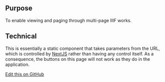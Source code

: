 ## Purpose
To enable viewing and paging through multi-page IIIF works.


## Technical
This is essentially a static component that takes parameters from the URL, which is controlled by [NextJS](https://nextjs.org/docs#with-link) rather than having any control itself. As a consequence, the buttons on this page will not work as they do in the application.

[Edit this on GitHub](https://github.com/wellcometrust/wellcomecollection.org/blob/master/common/views/components/IIIFViewer/README.md)
